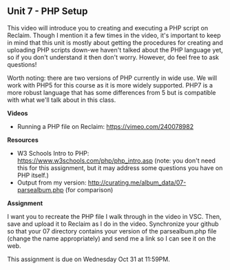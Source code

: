 ## Unit 7 - PHP Setup

This video will introduce you to creating and executing a PHP script on Reclaim. Though I mention it a few times in the video, it's important to keep in mind that this unit is mostly about getting the procedures for creating and uploading PHP scripts down-we haven't talked about the PHP language yet, so if you don't understand it then don't worry. However, do feel free to ask questions!

Worth noting: there are two versions of PHP currently in wide use. We will work with PHP5 for this course as it is more widely supported. PHP7 is a more robust language that has some differences from 5 but is compatible with what we'll talk about in this class.

**Videos**

- Running a PHP file on Reclaim: <https://vimeo.com/240078982>

**Resources**

- W3 Schools Intro to PHP: <https://www.w3schools.com/php/php_intro.asp> (note: you don't need this for this assignment, but it may address some questions you have on PHP itself.)
- Output from my version: <http://curating.me/album_data/07-parsealbum.php> (for comparison)

**Assignment**

I want you to recreate the PHP file I walk through in the video in VSC. Then, save and upload it to Reclaim as I do in the video. Synchronize your github so that your 07 directory contains your version of the parsealbum.php file (change the name appropriately) and send me a link so I can see it on the web.

This assignment is due on Wednesday Oct 31 at 11:59PM.